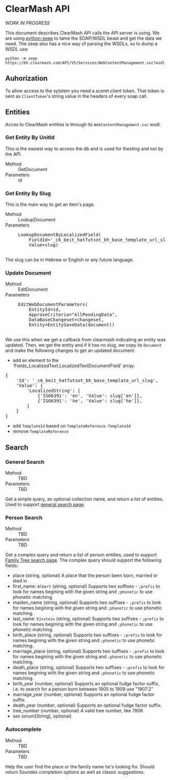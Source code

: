 # ClearMash API

*WORK IN PROGRESS*

This document describes ClearMash API calls the API server is using.
We are using 
[python-zeep](http://docs.python-zeep.org/) to tame the SOAP/WSDL beast and
get the data we need. The zeep also has a nice way of parsing the WSDLs,
so to dump a WSDL use:

    python -m zeep https://bh.clearmash.com/API/V5/Services/WebContentManagement.svc?wsdl

## Auhorization

To allow access to the sytstem you need a sceret client token. That token is
sent as `ClientToken`'s string value in the headers of every soap call.

## Entities

Acces to ClearMash entities is through its `WebContentManagement.svc` wsdl.

### Get Entity By UnitId

This is the easiest way to access the db and is used for thesting and not 
by the API.

<dl>
    <dt>Method</dt>
    <dd>GetDocument</dd>
    <dt>Parameters<dt>
    <dd>id</dd>
</dl>

### Get Entity By Slug

This is the main way to get an item's page.

<dl>
    <dt>Method</dt>
    <dd>LookupDocument</dd>
    <dt>Parameters</dt>
    <dd><pre>
LookupDocumentByLocalizedField(
    FieldId='_c6_beit_hatfutsot_bh_base_template_url_slug',
    Value=slug)
    </pre></dd>
</dl>

The slug can be in Hebrew or English or any future language.

### Update Document

<dl>
    <dt>Method</dt>
    <dd>EditDocument</dd>
    <dt>Parameters</dt>
    <dd><pre>
EditWebDocumentParameters(
    EntityId=id,
    ApproveCriteria="AllPendingData",
    DataBaseChangeset=changeset,
    Entity=EntitySaveData(document))
    </pre></dd>
</dl>

We use this when we get a callback from clearmash indicating an entity was
updated. Then, we get the entity and if it has no slug, we
copy its `Document` and make the following changes to get an updated document:

* add an element to the 'Fields_LocalizedText.LocalizedTextDocumentField' array:
<pre>
{
    'Id': '_c6_beit_hatfutsot_bh_base_template_url_slug',
    'Value': {
        'LocalizedString': [
            {'ISO6391': 'en', 'Value': slug['en']},
            {'ISO6391': 'he', 'Value': slug['he']},
        ]
    }
}
</pre>

* add `TemplateId` based on `TemplateReference.TemplateId`
* remove `TemplateReference`

## Search

### General Search

<dl>
    <dt>Method</dt>
    <dd>TBD</dd>
    <dt>Parameters</dt>
    <dd>
    TBD
    </dd>
</dl>

Get a simple query, an optional collection name, and return a list of entities.
Used to support [general search page](http://test.dbs.bh.org.il/search). 

### Person Search

<dl>
    <dt>Method</dt>
    <dd>TBD</dd>
    <dt>Parameters</dt>
    <dd>
    TBD
    </dd>
</dl>


Get a complex query and return a list of person entities, used to support
[Family Tree search page](http://test.dbs.bh.org.il/person). The complex query
should support the following fields:

* place (string, optional)
    A place that the person been born, married or died in
* first_name: `Albert` (string, optional)
    Supports two suffixes - `;prefix` to look for names
    begining with the given string and `;phonetic` to use phonetic matching.
* maiden_name (string, optional)
    Supports two suffixes - `;prefix` to look for names
    begining with the given string and `;phonetic` to use phonetic matching.
* last_name: `Einstein` (string, optional)
    Supports two suffixes - `;prefix` to look for names
    begining with the given string and `;phonetic` to use phonetic matching.
* birth_place (string, optional)
    Supports two suffixes - `;prefix` to look for names
    begining with the given string and `;phonetic` to use phonetic matching.
* marriage_place (string, optional)
    Supports two suffixes - `;prefix` to look for names
    begining with the given string and `;phonetic` to use phonetic matching.
* death_place (string, optional)
    Supports two suffixes - `;prefix` to look for names
    begining with the given string and `;phonetic` to use phonetic matching.
* birth_year (number, optional)
    Supports an optional fudge factor suffix, i.e. to search for a person
    born between 1905 to 1909 use "1907:2"
* marriage_year (number, optional)
    Supports an optional fudge factor suffix.
* death_year (number, optional)
    Supports an optional fudge factor suffix.
* tree_number (number, optional)
    A valid tree number, like 7806
* sex (enum[String], optional)

### Autocomplete

<dl>
    <dt>Method</dt>
    <dd>TBD</dd>
    <dt>Parameters</dt>
    <dd>
    TBD
    </dd>
</dl>

Help the user find the place or the family name he's looking for. Should return
Soundex completion options as well as classic suggestions.
